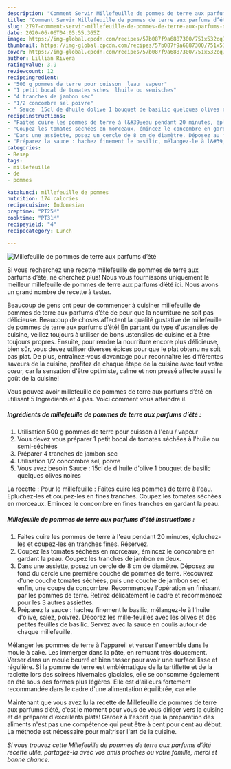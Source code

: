 ```yaml
---
description: "Comment Servir Millefeuille de pommes de terre aux parfums d’été"
title: "Comment Servir Millefeuille de pommes de terre aux parfums d’été"
slug: 2797-comment-servir-millefeuille-de-pommes-de-terre-aux-parfums-dete
date: 2020-06-06T04:05:55.365Z
image: https://img-global.cpcdn.com/recipes/57b087f9a6887300/751x532cq70/millefeuille-de-pommes-de-terre-aux-parfums-dete-photo-principale-de-la-recette.jpg
thumbnail: https://img-global.cpcdn.com/recipes/57b087f9a6887300/751x532cq70/millefeuille-de-pommes-de-terre-aux-parfums-dete-photo-principale-de-la-recette.jpg
cover: https://img-global.cpcdn.com/recipes/57b087f9a6887300/751x532cq70/millefeuille-de-pommes-de-terre-aux-parfums-dete-photo-principale-de-la-recette.jpg
author: Lillian Rivera
ratingvalue: 3.9
reviewcount: 12
recipeingredient:
- "500 g pommes de terre pour cuisson  leau  vapeur"
- "1 petit bocal de tomates sches  lhuile ou semisches"
- "4 tranches de jambon sec"
- "1/2 concombre sel poivre"
- " Sauce  15cl de dhuile dolive 1 bouquet de basilic quelques olives noires"
recipeinstructions:
- "Faites cuire les pommes de terre à l&#39;eau pendant 20 minutes, épluchez-les et coupez-les en tranches fines. Réservez."
- "Coupez les tomates séchées en morceaux, émincez le concombre en gardant la peau. Coupez les tranches de jambon en deux."
- "Dans une assiette, posez un cercle de 8 cm de diamètre. Déposez au fond du cercle une première couche de pommes de terre. Recouvrez d&#39;une couche tomates séchées, puis une couche de jambon sec et enfin, une coupe de concombre. Recommencez l&#39;opération en finissant par les pommes de terre. Retirez délicatement le cadre et recommencez pour les 3 autres assiettes."
- "Préparez la sauce : hachez finement le basilic, mélangez-le à l&#39;huile d&#39;olive, salez, poivrez. Décorez les mille-feuilles avec les olives et des petites feuilles de basilic. Servez avec la sauce en coulis autour de chaque millefeuille."
categories:
- Resep
tags:
- millefeuille
- de
- pommes

katakunci: millefeuille de pommes 
nutrition: 174 calories
recipecuisine: Indonesian
preptime: "PT25M"
cooktime: "PT31M"
recipeyield: "4"
recipecategory: Lunch

---
```



![Millefeuille de pommes de terre aux parfums d’été](https://img-global.cpcdn.com/recipes/57b087f9a6887300/751x532cq70/millefeuille-de-pommes-de-terre-aux-parfums-dete-photo-principale-de-la-recette.jpg)

Si vous recherchez une recette millefeuille de pommes de terre aux parfums d’été, ne cherchez plus! Nous vous fournissons uniquement le meilleur millefeuille de pommes de terre aux parfums d’été ici. Nous avons un grand nombre de recette à tester.

Beaucoup de gens ont peur de commencer à cuisiner millefeuille de pommes de terre aux parfums d’été de peur que la nourriture ne soit pas délicieuse. Beaucoup de choses affectent la qualité gustative de millefeuille de pommes de terre aux parfums d’été! En partant du type d'ustensiles de cuisine, veillez toujours à utiliser de bons ustensiles de cuisine et à être toujours propres. Ensuite, pour rendre la nourriture encore plus délicieuse, bien sûr, vous devez utiliser diverses épices pour que le plat obtenu ne soit pas plat. De plus, entraînez-vous davantage pour reconnaître les différentes saveurs de la cuisine, profitez de chaque étape de la cuisine avec tout votre cœur, car la sensation d'être optimiste, calme et non pressé affecte aussi le goût de la cuisine!

<!--inarticleads1-->

Vous pouvez avoir millefeuille de pommes de terre aux parfums d’été en utilisant 5 Ingrédients et 4 pas. Voici comment vous atteindre il.

##### Ingrédients de millefeuille de pommes de terre aux parfums d’été :

1. Utilisation 500 g pommes de terre pour cuisson à l&#39;eau / vapeur
1. Vous devez vous préparer 1 petit bocal de tomates séchées à l&#39;huile ou semi-séchées
1. Préparer 4 tranches de jambon sec
1. Utilisation 1/2 concombre sel, poivre
1. Vous avez besoin  Sauce : 15cl de d&#39;huile d&#39;olive 1 bouquet de basilic quelques olives noires


La recette : Pour le millefeuille : Faites cuire les pommes de terre à l&#39;eau. Epluchez-les et coupez-les en fines tranches. Coupez les tomates séchées en morceaux. Emincez le concombre en fines tranches en gardant la peau. 

<!--inarticleads2-->

##### Millefeuille de pommes de terre aux parfums d’été instructions :

1. Faites cuire les pommes de terre à l&#39;eau pendant 20 minutes, épluchez-les et coupez-les en tranches fines. Réservez.
1. Coupez les tomates séchées en morceaux, émincez le concombre en gardant la peau. Coupez les tranches de jambon en deux.
1. Dans une assiette, posez un cercle de 8 cm de diamètre. Déposez au fond du cercle une première couche de pommes de terre. Recouvrez d&#39;une couche tomates séchées, puis une couche de jambon sec et enfin, une coupe de concombre. Recommencez l&#39;opération en finissant par les pommes de terre. Retirez délicatement le cadre et recommencez pour les 3 autres assiettes.
1. Préparez la sauce : hachez finement le basilic, mélangez-le à l&#39;huile d&#39;olive, salez, poivrez. Décorez les mille-feuilles avec les olives et des petites feuilles de basilic. Servez avec la sauce en coulis autour de chaque millefeuille.


Mélanger les pommes de terre à l&#39;appareil et verser l&#39;ensemble dans le moule à cake. Les immerger dans la pâte, en remuant très doucement. Verser dans un moule beurré et bien tasser pour avoir une surface lisse et régulière. Si la pomme de terre est emblématique de la tartiflette et de la raclette lors des soirées hivernales glaciales, elle se consomme également en été sous des formes plus légères. Elle est d&#39;ailleurs fortement recommandée dans le cadre d&#39;une alimentation équilibrée, car elle. 

<!--inarticleads1-->

<p>
Maintenant que vous avez lu la recette de Millefeuille de pommes de terre aux parfums d’été, c'est le moment pour vous de vous diriger vers la cuisine et de préparer d'excellents plats! Gardez à l'esprit que la préparation des aliments n'est pas une compétence qui peut être à cent pour cent au début. La méthode est nécessaire pour maîtriser l'art de la cuisine.
</p>

<p>
<i>Si vous trouvez cette Millefeuille de pommes de terre aux parfums d’été recette utile, partagez-la avec vos amis proches ou votre famille, merci et bonne chance.</i>
</p>

